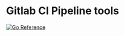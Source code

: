# Gitlab CI Pipeline tools

[![Go Reference](https://pkg.go.dev/github.com/reflexias/gitlab-tools.svg)](https://pkg.go.dev/github.com/reflexias/gitlab-tools)
